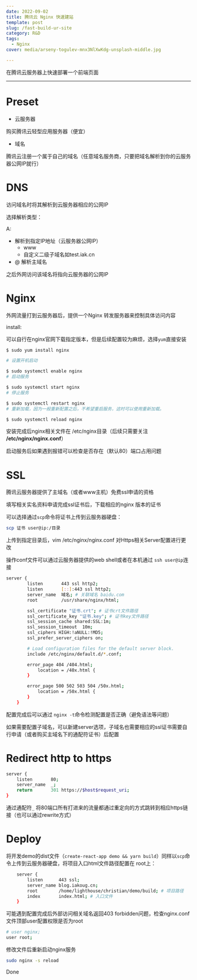 ```yaml
---
date: 2022-09-02
title: 腾讯云 Nginx 快速建站
template: post
slug: /fast-build-ur-site
category: R&D
tags:
  - Nginx
cover: media/arseny-togulev-mnx3NlXwKdg-unsplash-middle.jpg

---
```


在腾讯云服务器上快速部署一个前端页面

---

# Preset

- 云服务器

购买腾讯云轻型应用服务器（便宜）

- 域名

腾讯云注册一个属于自己的域名（任意域名服务商，只要把域名解析到你的云服务器公网IP就行）

# DNS

访问域名时将其解析到云服务器相应的公网IP



选择解析类型：

  A:

  - 解析到指定IP地址（云服务器公网IP）
      - www
      - 自定义二级子域名如test.iak.cn
  - @ 解析主域名



之后外网访问该域名将指向云服务器的公网IP

# Nginx

外网流量打到云服务器后，提供一个Nginx 转发服务器来控制具体访问内容



install:

可以自行在nginx官网下载指定版本，但是后续配置较为麻烦，选择`yum`直接安装

```Bash
$ sudo yum install nginx

# 设置开机启动

$ sudo systemctl enable nginx
# 启动服务

$ sudo systemctl start nginx
# 停止服务

$ sudo systemctl restart nginx
# 重新加载，因为一般重新配置之后，不希望重启服务，这时可以使用重新加载。

$ sudo systemctl reload nginx

```

安装完成后nginx相关文件在 /etc/nginx目录（后续只需要关注 **/etc/nginx/nginx.conf**）

启动服务后如果遇到报错可以检查是否存在（默认80）端口占用问题

# SSL

腾讯云服务器提供了主域名（或者www主机）免费ssl申请的资格



填写相关实名资料申请完成ssl证书后，下载相应的nginx 版本的证书

可以选择通过`scp`命令将证书上传到云服务器硬盘：

```Bash
scp 证书 user@ip:/目录
```

上传到指定目录后，vim /etc/nginx/nginx.conf 对Https相关Server配置进行更改

操作conf文件可以通过云服务器提供的web shell或者在本机通过 `ssh user@ip`连接

```Bash
server {
        listen       443 ssl http2;
        listen       [::]:443 ssl http2;
        server_name  域名; # 关联域名 baidu.com
        root         /usr/share/nginx/html;

        ssl_certificate "证书.crt"; # 证书crt文件路径
        ssl_certificate_key "证书.key"; # 证书key文件路径
        ssl_session_cache shared:SSL:1m;
        ssl_session_timeout  10m;
        ssl_ciphers HIGH:!aNULL:!MD5;
        ssl_prefer_server_ciphers on;

        # Load configuration files for the default server block.
        include /etc/nginx/default.d/*.conf;

        error_page 404 /404.html;
            location = /40x.html {
        }

        error_page 500 502 503 504 /50x.html;
            location = /50x.html {
        }
    }


```

配置完成后可以通过 `nginx -t`命令检测配置是否正确（避免语法等问题）

如果需要配置子域名，可以新建server选项，子域名也需要相应的ssl证书需要自行申请（或者购买主域名下的通配符证书）后配置



# Redirect http to https

```Bash
server {
    listen       80;
    server_name  _;
    return       301 https://$host$request_uri;
}
```

通过通配符`_` 将80端口所有打进来的流量都通过重定向的方式跳转到相应https链接（也可以通过rewrite方式）



# Deploy

将开发demo的dist文件（`create-react-app demo && yarn build`）同样以`scp`命令上传到云服务器硬盘，将项目入口html文件路径配置在 root上：

```Bash
    server {
        listen      443 ssl;
        server_name blog.iakoug.cn;
        root        /home/lighthouse/christian/demo/build; # 项目路径
        index       index.html; # 入口文件
    }

```

可能遇到配置完成后外部访问相关域名返回403 forbidden问题，检查nginx.conf文件顶部user配置权限是否为root

```Bash
# user nginx;
user root;
```

修改文件后重新启动nginx服务

```Bash
sudo nginx -s reload
```



Done